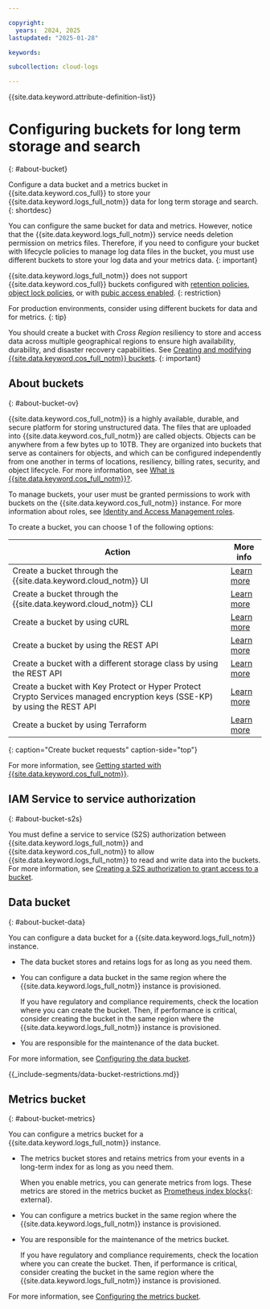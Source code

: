 ```yaml
---

copyright:
  years:  2024, 2025
lastupdated: "2025-01-28"

keywords:

subcollection: cloud-logs

---
```


{{site.data.keyword.attribute-definition-list}}


# Configuring buckets for long term storage and search
{: #about-bucket}

Configure a data bucket and a metrics bucket in {{site.data.keyword.cos_full}} to store your {{site.data.keyword.logs_full_notm}} data for long term storage and search.
{: shortdesc}

You can configure the same bucket for data and metrics. However, notice that the {{site.data.keyword.logs_full_notm}} service needs deletion permission on metrics files. Therefore, if you need to configure your bucket with lifecycle policies to manage log data files in the bucket, you must use different buckets to store your log data and your metrics data.
{: important}

{{site.data.keyword.logs_full_notm}} does not support {{site.data.keyword.cos_full}} buckets configured with [retention policies](/docs/cloud-object-storage?topic=cloud-object-storage-immutable), [object lock policies](/docs/cloud-object-storage?topic=cloud-object-storage-ol-overview), or with [pubic access enabled](/docs/cloud-object-storage?topic=cloud-object-storage-iam-public-access).
{: restriction}

For production environments, consider using different buckets for data and for metrics.
{: tip}

You should create a bucket with _Cross Region_ resiliency to store and access data across multiple geographical regions to ensure high availability, durability, and disaster recovery capabilities. See [Creating and modifying {{site.data.keyword.cos_full_notm}} buckets](/docs/cloud-object-storage?topic=cloud-object-storage-endpoints#endpoints-geo).
{: important}


## About buckets
{: #about-bucket-ov}

{{site.data.keyword.cos_full_notm}} is a highly available, durable, and secure platform for storing unstructured data. The files that are uploaded into {{site.data.keyword.cos_full_notm}} are called objects. Objects can be anywhere from a few bytes up to 10TB. They are organized into buckets that serve as containers for objects, and which can be configured independently from one another in terms of locations, resiliency, billing rates, security, and object lifecycle. For more information, see [What is {{site.data.keyword.cos_full_notm}}?](/docs/cloud-object-storage?topic=cloud-object-storage-about-cloud-object-storage).

To manage buckets, your user must be granted permissions to work with buckets on the {{site.data.keyword.cos_full_notm}} instance. For more information about roles, see [Identity and Access Management roles](/docs/cloud-object-storage?topic=cloud-object-storage-iam).

To create a bucket, you can choose 1 of the following options:

| Action             | More info |
|--------------------|-----------|
| Create a bucket through the {{site.data.keyword.cloud_notm}} UI | [Learn more](/docs/atracker?topic=atracker-cos#cos_create_bucket_ui) |
| Create a bucket through the {{site.data.keyword.cloud_notm}} CLI | [Learn more](/docs/cloud-object-storage-cli-plugin?topic=cloud-object-storage-cli-plugin-ic-cos-cli#ic-create-bucket) |
| Create a bucket by using cURL | [Learn more](/docs/cloud-object-storage?topic=cloud-object-storage-curl#curl-add-bucket) |
| Create a bucket by using the REST API | [Learn more](/docs/cloud-object-storage?topic=cloud-object-storage-compatibility-api-bucket-operations#compatibility-api-new-bucket) |
| Create a bucket with a different storage class by using the REST API| [Learn more](/docs/cloud-object-storage?topic=cloud-object-storage-compatibility-api-bucket-operations#compatibility-api-storage-class) |
| Create a bucket with Key Protect or Hyper Protect Crypto Services managed encryption keys (SSE-KP) by using the REST API | [Learn more](/docs/cloud-object-storage?topic=cloud-object-storage-compatibility-api-bucket-operations#compatibility-api-key-protect) |
| Create a bucket by using Terraform | [Learn more](/docs/ibm-cloud-provider-for-terraform?topic=ibm-cloud-provider-for-terraform-provider-template#storage-templates) |
{: caption="Create bucket requests" caption-side="top"}

For more information, see [Getting started with {{site.data.keyword.cos_full_notm}}](/docs/cloud-object-storage?topic=cloud-object-storage-getting-started-cloud-object-storage).



## IAM Service to service authorization
{: #about-bucket-s2s}

You must define a service to service (S2S) authorization between {{site.data.keyword.logs_full_notm}} and {{site.data.keyword.cos_full_notm}} to allow {{site.data.keyword.logs_full_notm}} to read and write data into the buckets. For more information, see [Creating a S2S authorization to grant access to a bucket](/docs/cloud-logs?topic=cloud-logs-iam-service-auth-cos).


## Data bucket
{: #about-bucket-data}

You can configure a data bucket for a {{site.data.keyword.logs_full_notm}} instance.

- The data bucket stores and retains logs for as long as you need them.

- You can configure a data bucket in the same region where the {{site.data.keyword.logs_full_notm}} instance is provisioned.

    If you have regulatory and compliance requirements, check the location where you can create the bucket. Then, if performance is critical, consider creating the bucket in the same region where the {{site.data.keyword.logs_full_notm}} instance is provisioned.

- You are responsible for the maintenance of the data bucket.

For more information, see [Configuring the data bucket](/docs/cloud-logs?topic=cloud-logs-configure-data-bucket).


{{_include-segments/data-bucket-restrictions.md}}

## Metrics bucket
{: #about-bucket-metrics}

You can configure a metrics bucket for a {{site.data.keyword.logs_full_notm}} instance.

- The metrics bucket stores and retains metrics from your events in a long-term index for as long as you need them.

    When you enable metrics, you can generate metrics from logs. These metrics are stored in the metrics bucket as [Prometheus index blocks](https://github.com/prometheus/prometheus/blob/main/tsdb/docs/format/index.md){: external}.

- You can configure a metrics bucket in the same region where the {{site.data.keyword.logs_full_notm}} instance is provisioned.

- You are responsible for the maintenance of the metrics bucket.

    If you have regulatory and compliance requirements, check the location where you can create the bucket. Then, if performance is critical, consider creating the bucket in the same region where the {{site.data.keyword.logs_full_notm}} instance is provisioned.

For more information, see [Configuring the metrics bucket](/docs/cloud-logs?topic=cloud-logs-configure-metrics-bucket).

